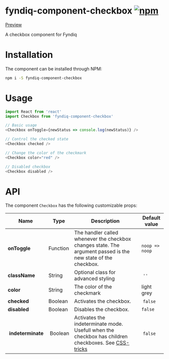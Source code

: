 # fyndiq-component-checkbox [![npm](https://img.shields.io/npm/v/fyndiq-component-checkbox.svg?maxAge=3600)](https://www.npmjs.com/package/fyndiq-component-checkbox)

[Preview](http://developers.fyndiq.com/fyndiq-ui/?selectedKind=Checkbox&selectedStory=default)

A checkbox component for Fyndiq

# Installation

The component can be installed through NPM:

``` bash
npm i -S fyndiq-component-checkbox
```

# Usage

``` js
import React from 'react'
import Checkbox from 'fyndiq-component-checkbox'

// Basic usage
<Checkbox onToggle={newStatus => console.log(newStatus)} />

// Control the checked state
<Checkbox checked />

// Change the color of the checkmark
<Checkbox color="red" />

// Disabled checkbox
<Checkbox disabled />
```

# API

The component `Checkbox` has the following customizable props:

| Name | Type | Description | Default value |
|---|---|---|---|
| **onToggle** | Function | The handler called whenever the checkbox changes state. The argument passed is the new state of the checkbox. | `noop => noop`
| **className** | String | Optional class for advanced styling | `''` |
| **color** | String | The color of the checkmark | light grey |
| **checked** | Boolean | Activates the checkbox. | `false` |
| **disabled** | Boolean | Disables the checkbox. | `false` |
| **indeterminate** | Boolean | Activates the indeterminate mode. Usefull when the checkbox has children checkboxes. See [CSS-tricks](https://css-tricks.com/indeterminate-checkboxes/) | `false` |
